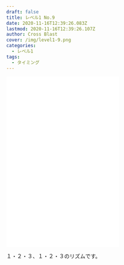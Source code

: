 ```yaml
---
draft: false
title: レベル1 No.9
date: 2020-11-16T12:39:26.083Z
lastmod: 2020-11-16T12:39:26.107Z
author: Cross Blast
cover: /img/level1-9.png
categories:
  - レベル1
tags:
  - タイミング
---
```

<p><iframe style="height: 450px;" src="//fervent-lumiere-0e0ee3.netlify.app/#/blast/level1-9/ja" frameborder="0" scrolling="no" allowfullscreen=""></iframe></p>

１・２・３、１・２・３のリズムです。